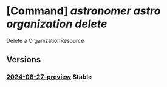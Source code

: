 # [Command] _astronomer astro organization delete_

Delete a OrganizationResource

## Versions

### [2024-08-27-preview](/Resources/mgmt-plane/L3N1YnNjcmlwdGlvbnMve30vcmVzb3VyY2Vncm91cHMve30vcHJvdmlkZXJzL2FzdHJvbm9tZXIuYXN0cm8vb3JnYW5pemF0aW9ucy97fQ==/2024-08-27-preview.xml) **Stable**

<!-- mgmt-plane /subscriptions/{}/resourcegroups/{}/providers/astronomer.astro/organizations/{} 2024-08-27-preview -->
